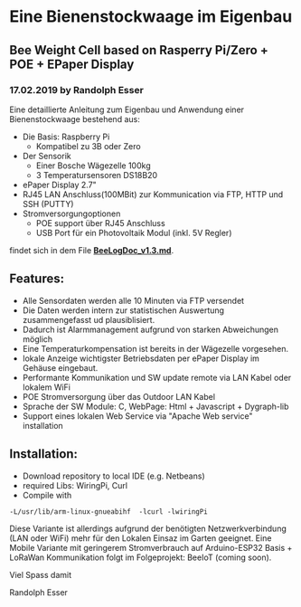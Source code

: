 # Eine Bienenstockwaage im Eigenbau

## Bee Weight Cell based on Rasperry Pi/Zero + POE + EPaper Display

### 17.02.2019 by Randolph Esser

Eine detaillierte Anleitung zum Eigenbau und Anwendung einer Bienenstockwaage bestehend aus:
- Die Basis: Raspberry Pi 
  * Kompatibel zu 3B oder Zero
- Der Sensorik
  * Einer Bosche Wägezelle 100kg
  * 3 Temperatursensoren DS18B20
- ePaper Display 2.7"
- RJ45 LAN Anschluss(100MBit) zur Kommunication via FTP, HTTP und SSH (PUTTY)
- Stromversorgungoptionen
  * POE support über RJ45 Anschluss
  * USB Port für ein Photovoltaik Modul (inkl. 5V Regler)

findet sich in dem File **[BeeLogDoc_v1.3.md](https://github.com/mchresse/BeeLog/blobBeeLogDoc_v1.3.md)**.

## Features:
- Alle Sensordaten werden alle 10 Minuten via FTP versendet
- Die Daten werden intern zur statistischen Auswertung zusammengefasst ud plausiblisiert.  
- Dadurch ist Alarmmanagement aufgrund von starken Abweichungen möglich
- Eine Temperaturkompensation ist bereits in der Wägezelle vorgesehen.
- lokale Anzeige wichtigster Betriebsdaten per ePaper Display im Gehäuse eingebaut.
- Performante Kommunikation und SW update remote via LAN Kabel oder lokalem WiFi
- POE Stromversorgung über das Outdoor LAN Kabel
- Sprache der SW Module: C, WebPage: Html + Javascript + Dygraph-lib
- Support eines lokalen Web Service via "Apache Web service" installation

## Installation:
- Download repository to local IDE (e.g. Netbeans)
- required Libs: WiringPi, Curl
- Compile with 
```
-L/usr/lib/arm-linux-gnueabihf  -lcurl -lwiringPi
```

Diese Variante ist allerdings aufgrund der benötigten Netzwerkverbindung (LAN oder WiFi) mehr für den Lokalen Einsaz im Garten geeignet.
Eine Mobile Variante mit geringerem Stromverbrauch auf Arduino-ESP32 Basis + LoRaWan Kommunikation folgt im Folgeprojekt: BeeIoT (coming soon).

Viel Spass damit

Randolph Esser




  
